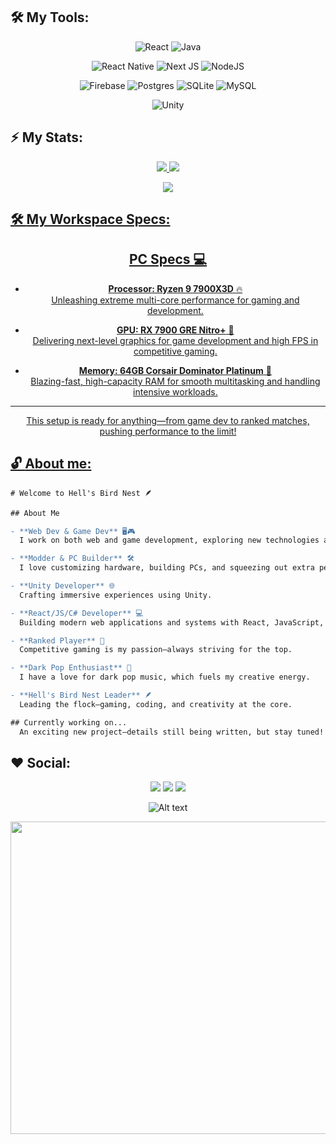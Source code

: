 
## 🛠 **My Tools:**

<div align="center">


![React](https://img.shields.io/badge/react-%2320232a.svg?style=for-the-badge&logo=react&logoColor=%2361DAFB)
![Java](https://img.shields.io/badge/Java-ED8B00?style=for-the-badge&logo=openjdk&logoColor=white) 

![React Native](https://img.shields.io/badge/React_Native-20232A?style=for-the-badge&logo=react&logoColor=61DAFB)
![Next JS](https://img.shields.io/badge/Next-black?style=for-the-badge&logo=next.js&logoColor=white)
![NodeJS](https://img.shields.io/badge/node.js-6DA55F?style=for-the-badge&logo=node.js&logoColor=white)

![Firebase](https://img.shields.io/badge/Firebase-039BE5?style=for-the-badge&logo=Firebase&logoColor=white)
![Postgres](https://img.shields.io/badge/postgres-%23316192.svg?style=for-the-badge&logo=postgresql&logoColor=white)
![SQLite](https://img.shields.io/badge/sqlite-%2307405e.svg?style=for-the-badge&logo=sqlite&logoColor=white)
![MySQL](https://img.shields.io/badge/mysql-%2300f.svg?style=for-the-badge&logo=mysql&logoColor=white)

![Unity](https://img.shields.io/badge/unity-%23000000.svg?style=for-the-badge&logo=unity&logoColor=white)
</div>

## ⚡ **My Stats:**

<div align="center">
<a href="https://github.com/yNakidori">
  <img  src = "https://github-readme-stats.vercel.app/api?username=yNakidori&show_icons=true&theme=dracula&include_all_commits=true&count_private=true"/>
  <img src = "https://github-readme-stats.vercel.app/api/top-langs/?username=yNakidori&layout=compact&langs_count=7&theme=dracula"/>
</div>

<p align = "center">
 <img  src="https://github-readme-streak-stats.herokuapp.com/?user=yNakidori&show_icons=true&locale=en&layout=compact&theme=radical&line_height=0" />
</p> 

## 🛠 **My Workspace Specs:**

<div align="center">

## PC Specs 💻

- **Processor: Ryzen 9 7900X3D** 🔥  
  Unleashing extreme multi-core performance for gaming and development.

- **GPU: RX 7900 GRE Nitro+** 🚀  
  Delivering next-level graphics for game development and high FPS in competitive gaming.

- **Memory: 64GB Corsair Dominator Platinum** 💾  
  Blazing-fast, high-capacity RAM for smooth multitasking and handling intensive workloads.

---
This setup is ready for anything—from game dev to ranked matches, pushing performance to the limit!


</div>


## 🔓 **About me:**

<div align="left">

<p>
  
```diff
# Welcome to Hell's Bird Nest 🪶

## About Me

- **Web Dev & Game Dev** 🖥️🎮  
  I work on both web and game development, exploring new technologies and pushing creative boundaries.

- **Modder & PC Builder** 🛠️  
  I love customizing hardware, building PCs, and squeezing out extra performance with casual overclocking.

- **Unity Developer** 🌐  
  Crafting immersive experiences using Unity.

- **React/JS/C# Developer** 💻  
  Building modern web applications and systems with React, JavaScript, and C#.

- **Ranked Player** 🎯  
  Competitive gaming is my passion—always striving for the top.

- **Dark Pop Enthusiast** 🎵  
  I have a love for dark pop music, which fuels my creative energy.

- **Hell's Bird Nest Leader** 🪶  
  Leading the flock—gaming, coding, and creativity at the core.

## Currently working on...
  An exciting new project—details still being written, but stay tuned!

```
</p>  
</div>

## ♥️ **Social:**

<div align="center">
  <a href="https://www.youtube.com/@Naki.Official" target="_blank"><img src="https://img.shields.io/badge/YouTube-FF0000?style=for-the-badge&logo=youtube&logoColor=white" target="_blank"></a>
  <a href="https://www.instagram.com/iam.nakidori/" target="_blank"><img src="https://img.shields.io/badge/-Instagram-%23E4405F?style=for-the-badge&logo=instagram&logoColor=white" target="_blank"></a>
 	<a href="https://www.twitch.tv/ynakidori" target="_blank"><img src="https://img.shields.io/badge/Twitch-9146FF?style=for-the-badge&logo=twitch&logoColor=white" target="_blank"></a>  
</div>

<div align="center">
  
  ![Alt text](https://spotify-recently-played-readme.vercel.app/api?user=cmxoyh05roga933e54d1xig7p)
</div>



<img src="/specialz.gif" width="1000" height="500"/>

</div>


